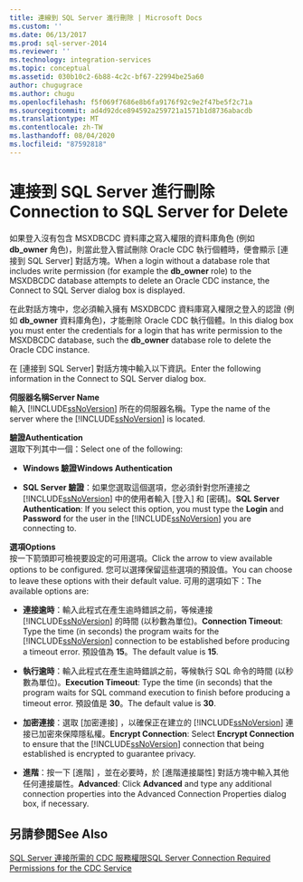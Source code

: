 ```yaml
---
title: 連線到 SQL Server 進行刪除 | Microsoft Docs
ms.custom: ''
ms.date: 06/13/2017
ms.prod: sql-server-2014
ms.reviewer: ''
ms.technology: integration-services
ms.topic: conceptual
ms.assetid: 030b10c2-6b88-4c2c-bf67-22994be25a60
author: chugugrace
ms.author: chugu
ms.openlocfilehash: f5f069f7686e8b6fa9176f92c9e2f47be5f2c71a
ms.sourcegitcommit: ad4d92dce894592a259721a1571b1d8736abacdb
ms.translationtype: MT
ms.contentlocale: zh-TW
ms.lasthandoff: 08/04/2020
ms.locfileid: "87592818"
---
```

# <a name="connection-to-sql-server-for-delete"></a><span data-ttu-id="62e82-102">連接到 SQL Server 進行刪除</span><span class="sxs-lookup"><span data-stu-id="62e82-102">Connection to SQL Server for Delete</span></span>
  <span data-ttu-id="62e82-103">如果登入沒有包含 MSXDBCDC 資料庫之寫入權限的資料庫角色 (例如 **db_owner** 角色)，則當此登入嘗試刪除 Oracle CDC 執行個體時，便會顯示 [連接到 SQL Server] 對話方塊。</span><span class="sxs-lookup"><span data-stu-id="62e82-103">When a login without a database role that includes write permission (for example the **db_owner** role) to the MSXDBCDC database attempts to delete an Oracle CDC instance, the Connect to SQL Server dialog box is displayed.</span></span>  
  
 <span data-ttu-id="62e82-104">在此對話方塊中，您必須輸入擁有 MSXDBCDC 資料庫寫入權限之登入的認證 (例如 **db_owner** 資料庫角色)，才能刪除 Oracle CDC 執行個體。</span><span class="sxs-lookup"><span data-stu-id="62e82-104">In this dialog box you must enter the credentials for a login that has write permission to the MSXDBCDC database, such the **db_owner** database role to delete the Oracle CDC instance.</span></span>  
  
 <span data-ttu-id="62e82-105">在 [連接到 SQL Server] 對話方塊中輸入以下資訊。</span><span class="sxs-lookup"><span data-stu-id="62e82-105">Enter the following information in the Connect to SQL Server dialog box.</span></span>  
  
 <span data-ttu-id="62e82-106">**伺服器名稱**</span><span class="sxs-lookup"><span data-stu-id="62e82-106">**Server Name**</span></span>  
 <span data-ttu-id="62e82-107">輸入 [!INCLUDE[ssNoVersion](../../includes/ssnoversion-md.md)] 所在的伺服器名稱。</span><span class="sxs-lookup"><span data-stu-id="62e82-107">Type the name of the server where the [!INCLUDE[ssNoVersion](../../includes/ssnoversion-md.md)] is located.</span></span>  
  
 <span data-ttu-id="62e82-108">**驗證**</span><span class="sxs-lookup"><span data-stu-id="62e82-108">**Authentication**</span></span>  
 <span data-ttu-id="62e82-109">選取下列其中一個：</span><span class="sxs-lookup"><span data-stu-id="62e82-109">Select one of the following:</span></span>  
  
-   <span data-ttu-id="62e82-110">**Windows 驗證**</span><span class="sxs-lookup"><span data-stu-id="62e82-110">**Windows Authentication**</span></span>  
  
-   <span data-ttu-id="62e82-111">**SQL Server 驗證**：如果您選取這個選項，您必須針對您所連接之 [!INCLUDE[ssNoVersion](../../includes/ssnoversion-md.md)] 中的使用者輸入 [登入] 和 [密碼]。</span><span class="sxs-lookup"><span data-stu-id="62e82-111">**SQL Server Authentication**: If you select this option, you must type the **Login** and **Password** for the user in the [!INCLUDE[ssNoVersion](../../includes/ssnoversion-md.md)] you are connecting to.</span></span>  
  
 <span data-ttu-id="62e82-112">**選項**</span><span class="sxs-lookup"><span data-stu-id="62e82-112">**Options**</span></span>  
 <span data-ttu-id="62e82-113">按一下箭頭即可檢視要設定的可用選項。</span><span class="sxs-lookup"><span data-stu-id="62e82-113">Click the arrow to view available options to be configured.</span></span> <span data-ttu-id="62e82-114">您可以選擇保留這些選項的預設值。</span><span class="sxs-lookup"><span data-stu-id="62e82-114">You can choose to leave these options with their default value.</span></span> <span data-ttu-id="62e82-115">可用的選項如下：</span><span class="sxs-lookup"><span data-stu-id="62e82-115">The available options are:</span></span>  
  
-   <span data-ttu-id="62e82-116">**連接逾時**：輸入此程式在產生逾時錯誤之前，等候連接 [!INCLUDE[ssNoVersion](../../includes/ssnoversion-md.md)] 的時間 (以秒數為單位)。</span><span class="sxs-lookup"><span data-stu-id="62e82-116">**Connection Timeout**: Type the time (in seconds) the program waits for the [!INCLUDE[ssNoVersion](../../includes/ssnoversion-md.md)] connection to be established before producing a timeout error.</span></span> <span data-ttu-id="62e82-117">預設值為 **15**。</span><span class="sxs-lookup"><span data-stu-id="62e82-117">The default value is **15**.</span></span>  
  
-   <span data-ttu-id="62e82-118">**執行逾時**：輸入此程式在產生逾時錯誤之前，等候執行 SQL 命令的時間 (以秒數為單位)。</span><span class="sxs-lookup"><span data-stu-id="62e82-118">**Execution Timeout**: Type the time (in seconds) that the program waits for SQL command execution to finish before producing a timeout error.</span></span> <span data-ttu-id="62e82-119">預設值是 **30**。</span><span class="sxs-lookup"><span data-stu-id="62e82-119">The default value is **30**.</span></span>  
  
-   <span data-ttu-id="62e82-120">**加密連接**：選取 [加密連接]  ，以確保正在建立的 [!INCLUDE[ssNoVersion](../../includes/ssnoversion-md.md)] 連接已加密來保障隱私權。</span><span class="sxs-lookup"><span data-stu-id="62e82-120">**Encrypt Connection**: Select **Encrypt Connection** to ensure that the [!INCLUDE[ssNoVersion](../../includes/ssnoversion-md.md)] connection that being established is encrypted to guarantee privacy.</span></span>  
  
-   <span data-ttu-id="62e82-121">**進階**：按一下 [進階]  ，並在必要時，於 [進階連接屬性] 對話方塊中輸入其他任何連接屬性。</span><span class="sxs-lookup"><span data-stu-id="62e82-121">**Advanced**: Click **Advanced** and type any additional connection properties into the Advanced Connection Properties dialog box, if necessary.</span></span>  
  
## <a name="see-also"></a><span data-ttu-id="62e82-122">另請參閱</span><span class="sxs-lookup"><span data-stu-id="62e82-122">See Also</span></span>  
 [<span data-ttu-id="62e82-123">SQL Server 連接所需的 CDC 服務權限</span><span class="sxs-lookup"><span data-stu-id="62e82-123">SQL Server Connection Required Permissions for the CDC Service</span></span>](sql-server-connection-required-permissions-for-the-cdc-service.md)  
  
  
